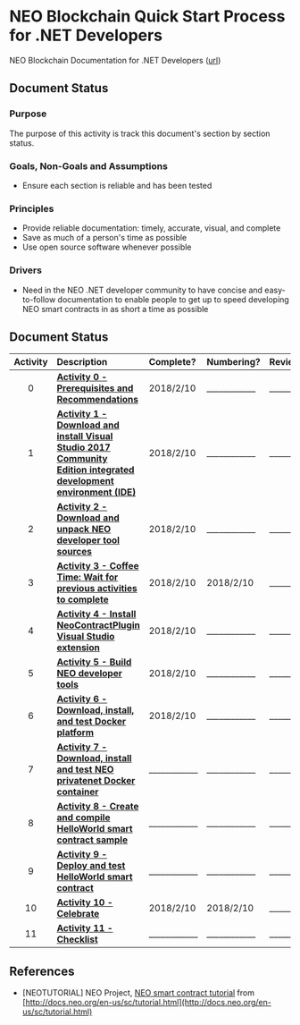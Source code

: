 # NEO Blockchain Quick Start Process for .NET Developers

NEO Blockchain Documentation for .NET Developers ([url](https://github.com/mwherman2000/neo-windocs/tree/master/windocs))

## Document Status

### Purpose

The purpose of this activity is track this document's section by section status.

### Goals, Non-Goals and Assumptions

* Ensure each section is reliable and has been tested

### Principles

* Provide reliable documentation: timely, accurate, visual, and complete
* Save as much of a person's time as possible
* Use open source software whenever possible

### Drivers

* Need in the NEO .NET developer community to have concise and easy-to-follow documentation to enable people to get up to speed developing NEO smart contracts in as short a time as possible

## Document Status

Activity | Description | Complete?  | Numbering? | Reviewed? | Tested?
:--------:|:---------------------- |:--------- |:--------- |:--------- |:---------
0 | **[Activity 0 - Prerequisites and Recommendations](./00-prerequisites.md)** | 2018/2/10 | ____________ | ____________ | ____________
1 | **[Activity 1 - Download and install Visual Studio 2017 Community Edition integrated development environment (IDE)](./01-installvisualstudio.md)** | 2018/2/10 | ____________ | ____________ | ____________
2 | **[Activity 2 - Download and unpack NEO developer tool sources](./02-downloadneodevtoolsrc.md)** | 2018/2/10 | ____________ | ____________ | ____________
3 | **[Activity 3 - Coffee Time: Wait for previous activities to complete](./03-coffeetime-waitforprevactivities.md)** | 2018/2/10 | 2018/2/10 | ____________ | ____________
4 | **[Activity 4 - Install NeoContractPlugin Visual Studio extension](./04-installvsneocontractplugin.md)** | 2018/2/10 | ____________ | ____________ | ____________
5 | **[Activity 5 - Build NEO developer tools](./05-buildneodevtools.md)** | 2018/2/10 | ____________ | ____________ | ____________
6 | **[Activity 6 - Download, install, and test Docker platform](./06-installdockerplatform.md)** | 2018/2/10 | ____________ | ____________ | ____________
7 | **[Activity 7 - Download, install and test NEO privatenet Docker container](./07-installneoprivatenetcontainer.md)** | ____________ | ____________ | ____________ | ____________
8 | **[Activity 8 - Create and compile HelloWorld smart contract sample](./08-createcompilesmartcontract.md)** | ____________ | ____________ | ____________ | ____________
9 | **[Activity 9 - Deploy and test HelloWorld smart contract](./09-deploytestsmartcontract.md)** | ____________ | ____________ | ____________ | ____________
10 | **[Activity 10 - Celebrate](./10-celebrate.md)** | 2018/2/10 | 2018/2/10 | ____________ | ____________
11 | **[Activity 11 - Checklist](./11-checklist.md)** | ____________ | ____________ | ____________ | ____________

## References

* [NEOTUTORIAL] NEO Project, [NEO smart contract tutorial](http://docs.neo.org/en-us/sc/tutorial.html) from [http://docs.neo.org/en-us/sc/tutorial.html](http://docs.neo.org/en-us/sc/tutorial.html)
